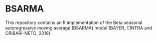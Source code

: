 # BSARMA
This repository contains an R implementation of the Beta seasonal autoregressive moving average (BSARMA) model (BAYER, CINTRA and CRIBARI-NETO, 2018). 
